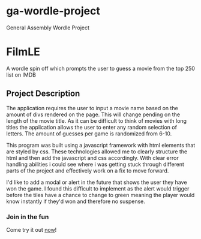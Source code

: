 # ga-wordle-project
General Assembly Wordle Project


# FilmLE
A wordle spin off which prompts the user to guess a movie from the top 250 list on IMDB

## Project Description
The application requires the user to input a movie name based on the amount of divs rendered on the page. This will change pending on the length of the movie title. As it can be difficult to think of movies with long titles the application allows the user to enter any random selection of letters. The amount of guesses per game is randomized from 6-10.

This program was built using a javascript framework with html elements that are styled by css. These technologies allowed me to clearly structure the html and then add the javascript and css accordingly. With clear error handling abilities i could see where i was getting stuck through different parts of the project and effectively work on a fix to move forward.

I'd like to add a modal or alert in the future that shows the user they have won the game. I found this difficult to implement as the alert would trigger before the tiles have a chance to change to green meaning the player would know instantly if they'd won and therefore no suspense.


### Join in the fun
Come try it out [now](https://bcannon95.github.io/ga-wordle-project/)!